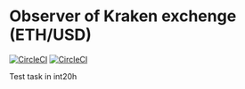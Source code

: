 # Observer of Kraken exchenge (ETH/USD)
[![CircleCI](https://circleci.com/gh/AlexeyZatsepin/CryptoObserver.svg?style=svg&circle-token=125a03b4521e05b030db36f98a8d6bb91efa4030)](https://circleci.com/gh/AlexeyZatsepin/CryptoObserver)
[![CircleCI](https://circleci.com/gh/AlexeyZatsepin/CryptoObserver.svg?style=shield&circle-token=125a03b4521e05b030db36f98a8d6bb91efa4030)](https://circleci.com/gh/AlexeyZatsepin/CryptoObserver)

Test task in int20h

